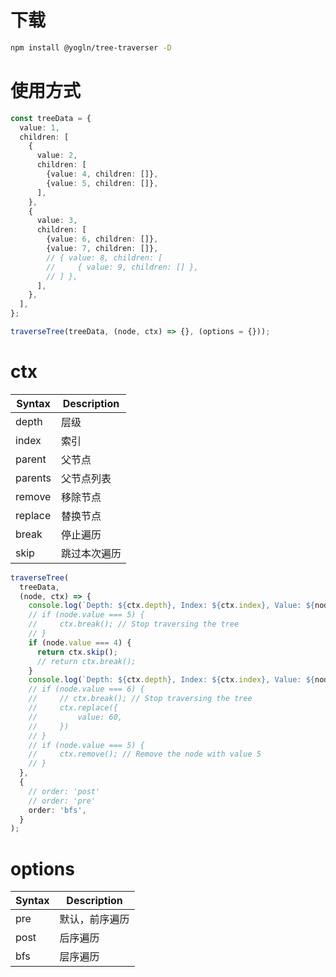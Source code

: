 # 下载

```bash
npm install @yogln/tree-traverser -D
```

# 使用方式

```typescript
const treeData = {
  value: 1,
  children: [
    {
      value: 2,
      children: [
        {value: 4, children: []},
        {value: 5, children: []},
      ],
    },
    {
      value: 3,
      children: [
        {value: 6, children: []},
        {value: 7, children: []},
        // { value: 8, children: [
        //     { value: 9, children: [] },
        // ] },
      ],
    },
  ],
};

traverseTree(treeData, (node, ctx) => {}, (options = {}));
```

# ctx

| Syntax  | Description  |
| ------- | ------------ |
| depth   | 层级         |
| index   | 索引         |
| parent  | 父节点       |
| parents | 父节点列表   |
| remove  | 移除节点     |
| replace | 替换节点     |
| break   | 停止遍历     |
| skip    | 跳过本次遍历 |

```typescript
traverseTree(
  treeData,
  (node, ctx) => {
    console.log(`Depth: ${ctx.depth}, Index: ${ctx.index}, Value: ${node.value}, ====before====`);
    // if (node.value === 5) {
    //     ctx.break(); // Stop traversing the tree
    // }
    if (node.value === 4) {
      return ctx.skip();
      // return ctx.break();
    }
    console.log(`Depth: ${ctx.depth}, Index: ${ctx.index}, Value: ${node.value}, ====after====`);
    // if (node.value === 6) {
    //     // ctx.break(); // Stop traversing the tree
    //     ctx.replace({
    //         value: 60,
    //     })
    // }
    // if (node.value === 5) {
    //     ctx.remove(); // Remove the node with value 5
    // }
  },
  {
    // order: 'post'
    // order: 'pre'
    order: 'bfs',
  }
);
```

# options

| Syntax | Description    |
| ------ | -------------- |
| pre    | 默认，前序遍历 |
| post   | 后序遍历       |
| bfs    | 层序遍历       |
